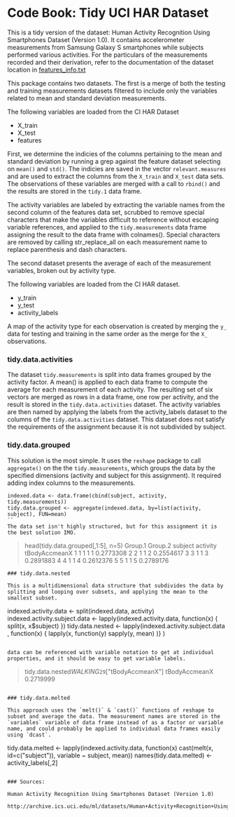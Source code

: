 Code Book: Tidy UCI HAR Dataset
=======================

This is a tidy version of the dataset: Human Activity Recognition Using Smartphones Dataset (Version 1.0). It contains accelerometer measurements from Samsung Galaxy S smartphones while subjects performed various activities. For the particulars of the measurements recorded and their derivation, refer to the documentation of the dataset location in [features_info.txt](UCI%20HAR%20Dataset/features_info.txt)

This package contains two datasets. The first is a merge of both the testing and training measurements datasets filtered to include only the variables related to mean and standard deviation measurements.

The following variables are loaded from the CI HAR Dataset

* X_train
* X_test
* features

First, we determine the indicies of the columns pertaining to the mean and standard deviation by running a grep against the feature dataset selecting on `mean()` and `std()`. The indicies are saved in the vector `relevant.measures` and are used to extract the columns from the `X_train` and `X_test` data sets. The observations of these variables are merged with a call to `rbind()` and the results are stored in the `tidy.1` data frame.

The activity variables are labeled by extracting the variable names from the second column of the features data set, scrubbed to remove special characters that make the variables difficult to reference without escaping variable references, and applied to the `tidy.measurements` data frame assigning the result to the data frame with colnames(). Special characters are removed by calling str_replace_all on each measurement name to replace parenthesis and dash characters.

The second dataset presents the average of each of the measurement variables, broken out by activity type.

The following variables are loaded from the CI HAR dataset.

* y_train
* y_test
* activity_labels

A map of the activity type for each observation is created by merging the `y_` data for testing and training in the same order as the merge for the `X_` observations.

### tidy.data.activities

The dataset `tidy.measurements` is split into data frames grouped by the activity factor. A mean() is applied to each data frame to compute the average for each measurement of each activity. The resulting set of six vectors are merged as rows in a data frame, one row per activity, and the result is stored in the `tidy.data.activities` dataset. The activity variables are then named by applying the labels from the activity_labels dataset to the columns of the `tidy.data.activities` dataset. This dataset does not satisfy the requirements of the assignment because it is not subdivided by subject.

### tidy.data.grouped

This solution is the most simple. It uses the `reshape` package to call `aggregate()` on the the `tidy.measurements`, which groups the data by the specified dimensions (activity and subject for this assignment). It required adding index columns to the measurements.

```
indexed.data <- data.frame(cbind(subject, activity, tidy.measurements))
tidy.data.grouped <- aggregate(indexed.data, by=list(activity, subject), FUN=mean)
``
The data set isn't highly structured, but for this assignment it is the best solution IMO.

```
> head(tidy.data.grouped[,1:5], n=5)
  Group.1 Group.2 subject activity tBodyAccmeanX
1       1       1       1        1     0.2773308
2       2       1       1        2     0.2554617
3       3       1       1        3     0.2891883
4       4       1       1        4     0.2612376
5       5       1       1        5     0.2789176
```
### tidy.data.nested

This is a multidimensional data structure that subdivides the data by splitting and looping over subsets, and applying the mean to the smallest subset.

```
indexed.activity.data <- split(indexed.data, activity)
indexed.activity.subject.data <- lapply(indexed.activity.data, function(x) { split(x, x$subject) })
tidy.data.nested <- lapply(indexed.activity.subject.data , function(x) { lapply(x, function(y) sapply(y, mean) )} )
```

data can be referenced with variable notation to get at individual properties, and it should be easy to get variable labels.

```
> tidy.data.nested$WALKING$`29`["tBodyAccmeanX"]
tBodyAccmeanX
    0.2719999
```

### tidy.data.melted

This approach uses the `melt()` & `cast()` functions of reshape to subset and average the data. The measurement names are stored in the `variables` variable of data frame instead of as a factor or variable name, and could probably be applied to individual data frames easily using `dcast`.

```
tidy.data.melted <- lapply(indexed.activity.data, function(x) cast(melt(x, id=c("subject")), variable ~ subject, mean))
names(tidy.data.melted) <- activity_labels[,2]
```

### Sources:

Human Activity Recognition Using Smartphones Dataset (Version 1.0)

http://archive.ics.uci.edu/ml/datasets/Human+Activity+Recognition+Using+Smartphones
